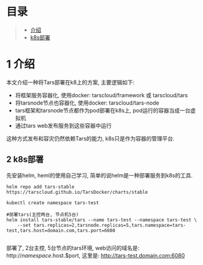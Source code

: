 
# 目录
> * [介绍](#chapter-1)
> * [k8s部署](#chapter-2)

# 1 <a id="chapter-1"></a>介绍

本文介绍一种将Tars部署在k8上的方案, 主要逻辑如下:
- 将框架服务容器化, 使用docker: tarscloud/framework 或 tarscloud/tars
- 将tarsnode节点也容器化, 使用docker: tarscloud/tars-node
- tars框架和tarsnode节点都作为pod部署在k8s上, pod运行的容器当成一台虚拟机
- 通过tars web发布服务到这些容器中运行

这种方式发布和容灾仍然依赖Tars的能力, k8s只是作为容器的管理平台.

## 2 <a id="chapter-2"></a>k8s部署

先安装helm, heml的使用自己学习, 简单的说helm是一种部署服务到k8s的工具.

```
helm repo add tars-stable https://tarscloud.github.io/TarsDocker/charts/stable

kubectl create namespace tars-test

#部署tars(主控两台, 节点机5台)
helm install tars-stable/tars --name tars-test --namespace tars-test \
    --set tars.replicas=2,tarsnode.replicas=5,tars.namespace=tars-test,tars.host=domain.com,tars.port=6080


```

部署了, 2台主控, 5台节点的tars环境, web访问的域名是: http://$namespace.$host.$port, 这里是: http://tars-test.domain.com:6080